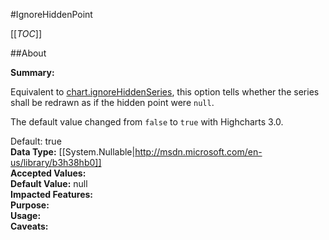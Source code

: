 #IgnoreHiddenPoint

[[_TOC_]]

##About

**Summary:** <p>Equivalent to <a href="#chart.ignoreHiddenSeries">chart.ignoreHiddenSeries</a>, this option tells whether the series shall be redrawn as if the hidden point were <code>null</code>.</p><p>The default value changed from <code>false</code> to <code>true</code> with Highcharts 3.0.</p> Default: true   
**Data Type:** [[System.Nullable|http://msdn.microsoft.com/en-us/library/b3h38hb0]]  
**Accepted Values:**   
**Default Value:** null  
**Impacted Features:**   
**Purpose:**   
**Usage:**   
**Caveats:**   

